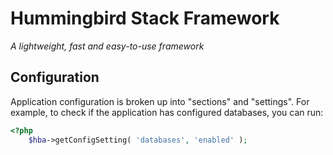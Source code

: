 # Hummingbird Stack Framework

*A lightweight, fast and easy-to-use framework*

## Configuration

Application configuration is broken up into "sections" and "settings". For example, to check if the application has configured databases, you can run:

```php
<?php
	$hba->getConfigSetting( 'databases', 'enabled' );
```

